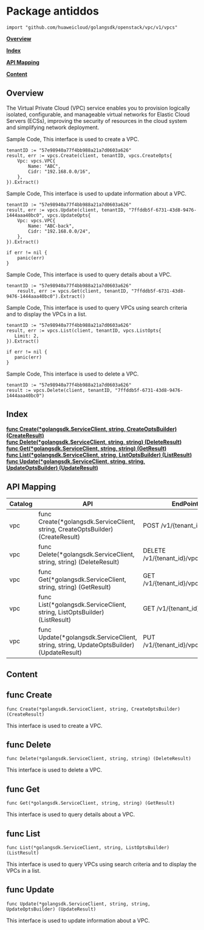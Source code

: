 # Package antiddos
    import "github.com/huaweicloud/golangsdk/openstack/vpc/v1/vpcs"
**[Overview](#overview)**  

**[Index](#index)**  

**[API Mapping](#api-mapping)**  

**[Content](#content)**  

## Overview
The Virtual Private Cloud (VPC) service enables you to provision logically isolated, configurable, and manageable virtual networks for Elastic Cloud Servers (ECSs), improving the security of resources in the cloud system and simplifying network deployment.

Sample Code, This interface is used to create a VPC.

    
    tenantID := "57e98940a77f4bb988a21a7d0603a626"
    result, err := vpcs.Create(client, tenantID, vpcs.CreateOpts{
        Vpc: vpcs.VPC{
            Name: "ABC",
            Cidr: "192.168.0.0/16",
        },
    }).Extract()
    
Sample Code, This interface is used to update information about a VPC.

    
    tenantID := "57e98940a77f4bb988a21a7d0603a626"
    result, err := vpcs.Update(client, tenantID, "7ffddb5f-6731-43d8-9476-1444aaa40bc0", vpcs.UpdateOpts{
        Vpc: vpcs.VPC{
            Name: "ABC-back",
            Cidr: "192.168.0.0/24",
        },
    }).Extract()
    
    if err != nil {
        panic(err)
    }
    
Sample Code, This interface is used to query details about a VPC.

    
    tenantID := "57e98940a77f4bb988a21a7d0603a626"
        result, err := vpcs.Get(client, tenantID, "7ffddb5f-6731-43d8-9476-1444aaa40bc0").Extract()
    
Sample Code, This interface is used to query VPCs using search criteria and to display the VPCs in a list.

    
    tenantID := "57e98940a77f4bb988a21a7d0603a626"
    result, err := vpcs.List(client, tenantID, vpcs.ListOpts{
       Limit: 2,
    }).Extract()
    
    if err != nil {
       panic(err)
    }
    
Sample Code, This interface is used to delete a VPC.

    
    tenantID := "57e98940a77f4bb988a21a7d0603a626"
    result := vpcs.Delete(client, tenantID, "7ffddb5f-6731-43d8-9476-1444aaa40bc0")
## Index
**[func Create(*golangsdk.ServiceClient, string, CreateOptsBuilder) (CreateResult)](#func-create)**  
**[func Delete(*golangsdk.ServiceClient, string, string) (DeleteResult)](#func-delete)**  
**[func Get(*golangsdk.ServiceClient, string, string) (GetResult)](#func-get)**  
**[func List(*golangsdk.ServiceClient, string, ListOptsBuilder) (ListResult)](#func-list)**  
**[func Update(*golangsdk.ServiceClient, string, string, UpdateOptsBuilder) (UpdateResult)](#func-update)**  
## API Mapping
|Catalog|API|EndPoint|
|----|---|--------|
|vpc|func Create(*golangsdk.ServiceClient, string, CreateOptsBuilder) (CreateResult)|POST /v1/{tenant_id}/vpcs|
|vpc|func Delete(*golangsdk.ServiceClient, string, string) (DeleteResult)|DELETE /v1/{tenant_id}/vpcs/{vpc_id}|
|vpc|func Get(*golangsdk.ServiceClient, string, string) (GetResult)|GET /v1/{tenant_id}/vpcs/{vpc_id}|
|vpc|func List(*golangsdk.ServiceClient, string, ListOptsBuilder) (ListResult)|GET /v1/{tenant_id}/vpcs|
|vpc|func Update(*golangsdk.ServiceClient, string, string, UpdateOptsBuilder) (UpdateResult)|PUT /v1/{tenant_id}/vpcs/{vpc_id}|
## Content
## func Create
    func Create(*golangsdk.ServiceClient, string, CreateOptsBuilder) (CreateResult)  
This interface is used to create a VPC.
## func Delete
    func Delete(*golangsdk.ServiceClient, string, string) (DeleteResult)  
This interface is used to delete a VPC.
## func Get
    func Get(*golangsdk.ServiceClient, string, string) (GetResult)  
This interface is used to query details about a VPC.
## func List
    func List(*golangsdk.ServiceClient, string, ListOptsBuilder) (ListResult)  
This interface is used to query VPCs using search criteria and to display the VPCs in a list.
## func Update
    func Update(*golangsdk.ServiceClient, string, string, UpdateOptsBuilder) (UpdateResult)  
This interface is used to update information about a VPC.
